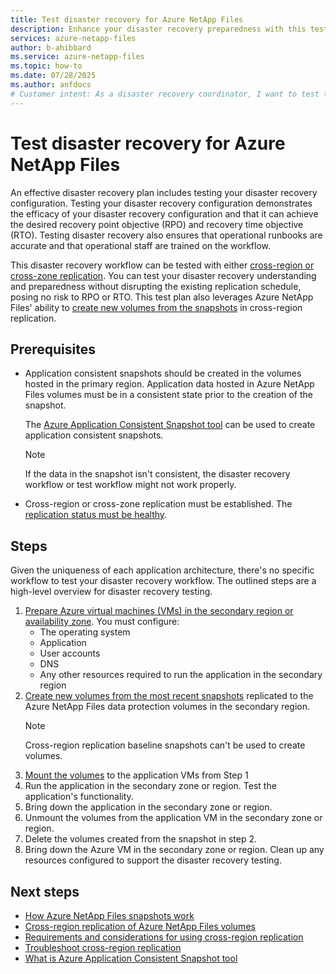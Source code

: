 ```yaml
---
title: Test disaster recovery for Azure NetApp Files
description: Enhance your disaster recovery preparedness with this test plan for cross-region/cross-zone replication.
services: azure-netapp-files
author: b-ahibbard
ms.service: azure-netapp-files
ms.topic: how-to
ms.date: 07/28/2025
ms.author: anfdocs
# Customer intent: As a disaster recovery coordinator, I want to test the disaster recovery configuration using cross-region replication, so that I can ensure our systems meet the required recovery objectives and maintain operational readiness without impacting current operations.
---  
```


# Test disaster recovery for Azure NetApp Files

An effective disaster recovery plan includes testing your disaster recovery configuration. Testing your disaster recovery configuration demonstrates the efficacy of your disaster recovery configuration and that it can achieve the desired recovery point objective (RPO) and recovery time objective (RTO). Testing disaster recovery also ensures that operational runbooks are accurate and that operational staff are trained on the workflow.

This disaster recovery workflow can be tested with either [cross-region or cross-zone replication](replication.md). You can test your disaster recovery understanding and preparedness without disrupting the existing replication schedule, posing no risk to RPO or RTO. This test plan also leverages Azure NetApp Files' ability to [create new volumes from the snapshots](snapshots-restore-new-volume.md) in cross-region replication.

## Prerequisites

* Application consistent snapshots should be created in the volumes hosted in the primary region. Application data hosted in Azure NetApp Files volumes must be in a consistent state prior to the creation of the snapshot. 

    The [Azure Application Consistent Snapshot tool](azacsnap-cmd-ref-configure.md) can be used to create application consistent snapshots. 

    >[!NOTE]
    >If the data in the snapshot isn't consistent, the disaster recovery workflow or test workflow might not work properly.

* Cross-region or cross-zone replication must be established. The [replication status must be healthy](cross-region-replication-display-health-status.md).

## Steps

Given the uniqueness of each application architecture, there's no specific workflow to test your disaster recovery workflow. The outlined steps are a high-level overview for disaster recovery testing.

1. [Prepare Azure virtual machines (VMs) in the secondary region or availability zone](cross-region-replication-create-peering.md). You must configure:
    * The operating system
    * Application
    * User accounts
    * DNS
    * Any other resources required to run the application in the secondary region
1. [Create new volumes from the most recent snapshots](snapshots-restore-new-volume.md) replicated to the Azure NetApp Files data protection volumes in the secondary region.
    >[!NOTE]
    > Cross-region replication baseline snapshots can't be used to create volumes.
1. [Mount the volumes](azure-netapp-files-mount-unmount-volumes-for-virtual-machines.md) to the application VMs from Step 1
1. Run the application in the secondary zone or region. Test the application's functionality.
1. Bring down the application in the secondary zone or region.
1. Unmount the volumes from the application VM in the secondary zone or region. 
1. Delete the volumes created from the snapshot in step 2. 
1. Bring down the Azure VM in the secondary zone or region. Clean up any resources configured to support the disaster recovery testing. 

## Next steps

* [How Azure NetApp Files snapshots work](snapshots-introduction.md)
* [Cross-region replication of Azure NetApp Files volumes](replication.md)
* [Requirements and considerations for using cross-region replication](replication-requirements.md)
* [Troubleshoot cross-region replication](troubleshoot-cross-region-replication.md)
* [What is Azure Application Consistent Snapshot tool](azacsnap-introduction.md)
